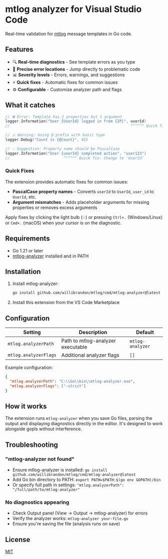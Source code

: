 # mtlog analyzer for Visual Studio Code

Real-time validation for [mtlog](https://github.com/willibrandon/mtlog) message templates in Go code.

## Features

- 🔍 **Real-time diagnostics** - See template errors as you type
- 🎯 **Precise error locations** - Jump directly to problematic code
- 📊 **Severity levels** - Errors, warnings, and suggestions
- ⚡ **Quick fixes** - Automatic fixes for common issues
- ⚙️ **Configurable** - Customize analyzer path and flags

## What it catches

```go
// ❌ Error: Template has 2 properties but 1 argument
logger.Information("User {UserId} logged in from {IP}", userId)
//                                                      ^^^^^^ Quick fix: Add 1 missing argument

// ⚠️ Warning: Using @ prefix with basic type
logger.Debug("Count is {@Count}", 42)

// 💡 Suggestion: Property name should be PascalCase
logger.Information("User {userId} completed action", "user123")
//                        ^^^^^^ Quick fix: Change to 'UserId'
```

### Quick Fixes

The extension provides automatic fixes for common issues:

- **PascalCase property names** - Converts `userId` to `UserId`, `user_id` to `UserId`, etc.
- **Argument mismatches** - Adds placeholder arguments for missing properties or removes excess arguments

Apply fixes by clicking the light bulb (💡) or pressing `Ctrl+.` (Windows/Linux) or `Cmd+.` (macOS) when your cursor is on the diagnostic.

## Requirements

- Go 1.21 or later
- [mtlog-analyzer](https://github.com/willibrandon/mtlog/tree/main/cmd/mtlog-analyzer) installed and in PATH

## Installation

1. Install mtlog-analyzer:
   ```bash
   go install github.com/willibrandon/mtlog/cmd/mtlog-analyzer@latest
   ```

2. Install this extension from the VS Code Marketplace

## Configuration

| Setting | Description | Default |
|---------|-------------|---------|
| `mtlog.analyzerPath` | Path to mtlog-analyzer executable | `mtlog-analyzer` |
| `mtlog.analyzerFlags` | Additional analyzer flags | `[]` |

Example configuration:
```json
{
  "mtlog.analyzerPath": "C:\\Go\\bin\\mtlog-analyzer.exe",
  "mtlog.analyzerFlags": ["-strict"]
}
```

## How it works

The extension runs `mtlog-analyzer` when you save Go files, parsing the output and displaying diagnostics directly in the editor. It's designed to work alongside gopls without interference.

## Troubleshooting

### "mtlog-analyzer not found"
- Ensure mtlog-analyzer is installed: `go install github.com/willibrandon/mtlog/cmd/mtlog-analyzer@latest`
- Add Go bin directory to PATH: `export PATH=$PATH:$(go env GOPATH)/bin`
- Or specify full path in settings: `"mtlog.analyzerPath": "/full/path/to/mtlog-analyzer"`

### No diagnostics appearing
- Check Output panel (View → Output → mtlog-analyzer) for errors
- Verify the analyzer works: `mtlog-analyzer your-file.go`
- Ensure you're saving the file (analysis runs on save)

## License

[MIT](https://github.com/willibrandon/mtlog/blob/main/LICENSE)